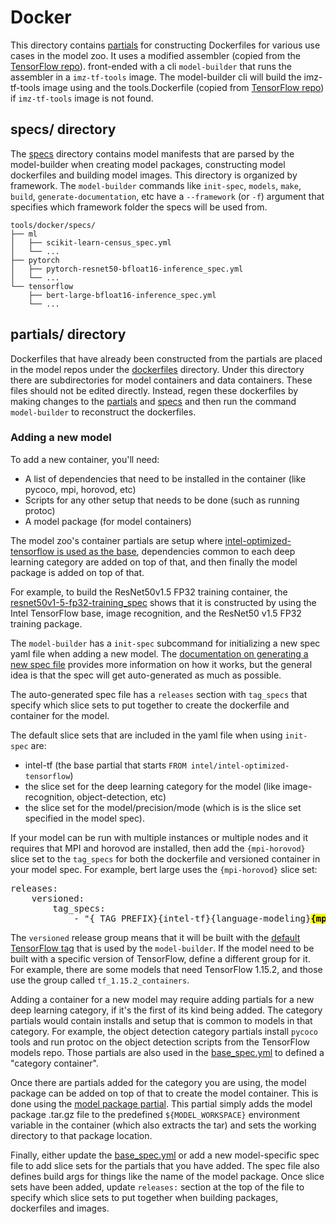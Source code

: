 # Docker

This directory contains [partials](partials) for constructing Dockerfiles for
various use cases in the model zoo. It uses a modified assembler (copied from the
[TensorFlow repo](https://github.com/tensorflow/tensorflow/tree/master/tensorflow/tools/dockerfiles)).
front-ended with a cli `model-builder` that runs the assembler in a `imz-tf-tools` image. The model-builder cli
will build the imz-tf-tools image using and the tools.Dockerfile (copied from [TensorFlow repo](https://github.com/tensorflow/tensorflow/blob/master/tensorflow/tools/dockerfiles/tools.Dockerfile)) if `imz-tf-tools` image is not found.

## specs/ directory

The [specs](specs) directory contains model manifests that are parsed by the model-builder 
when creating model packages, constructing model dockerfiles and building model images.
This directory is organized by framework. The `model-builder` commands like `init-spec`,
`models`, `make`, `build`, `generate-documentation`, etc have a `--framework` (or `-f`)
argument that specifies which framework folder the specs will be used from.

```
tools/docker/specs/
├── ml
│   ├── scikit-learn-census_spec.yml
│   └── ...
├── pytorch
│   ├── pytorch-resnet50-bfloat16-inference_spec.yml
│   └── ...
└── tensorflow
    ├── bert-large-bfloat16-inference_spec.yml
    └── ...
```

## partials/ directory 

Dockerfiles that have already been constructed from the partials are placed in the 
model repos under the [dockerfiles](dockerfiles) directory. Under this directory there
are subdirectories for model containers and data containers. These files should not be edited directly. 
Instead, regen these dockerfiles by making changes to the [partials](partials) and [specs](specs)
and then run the command `model-builder` to reconstruct the dockerfiles.

### Adding a new model

To add a new container, you'll need:
* A list of dependencies that need to be installed in the container (like pycoco, mpi, horovod, etc)
* Scripts for any other setup that needs to be done (such as running protoc)
* A model package (for model containers)

The model zoo's container partials are setup where
[intel-optimized-tensorflow is used as the base](partials/tensorflow/tensorflow-base.partial.Dockerfile),
dependencies common to each deep learning category are added on top of that, and
then finally the model package is added on top of that.

For example, to build the ResNet50v1.5 FP32 training container, the 
[resnet50v1-5-fp32-training_spec](specs/tensorflow/resnet50v1-5-fp32-training_spec.yml)
shows that it is constructed by using the Intel TensorFlow base, image recognition,
and the ResNet50 v1.5 FP32 training package.

The `model-builder` has a `init-spec` subcommand for initializing a new spec
yaml file when adding a new model. The
[documentation on generating a new spec file](/tools/README.md#generating-a-new-spec-file)
provides more information on how it works, but the general idea is that
the spec will get auto-generated as much as possible.

The auto-generated spec file has a `releases` section with `tag_specs` that specify which
slice sets to put together to create the dockerfile and container for the model.

The default slice sets that are included in the yaml file when using `init-spec` are: 
* intel-tf (the base partial that starts `FROM intel/intel-optimized-tensorflow`)
* the slice set for the deep learning category for the model (like image-recognition, object-detection, etc)
* the slice set for the model/precision/mode (which is is the slice set specified in the model spec).

If your model can be run with multiple instances or multiple nodes and it requires that
MPI and horovod are installed, then add the `{mpi-horovod}` slice set to the `tag_specs`
for both the dockerfile and versioned container in your model spec. For example, bert large
uses the `{mpi-horovod}` slice set:

<pre>
releases:
    versioned:
        tag_specs:
            - "{_TAG_PREFIX}{intel-tf}{language-modeling}<mark><b>{mpi-horovod}</b></mark>{bert-large-fp32-training}"
</pre>

The `versioned` release group means that it will be built with the
[default TensorFlow tag](tools/scripts/model-builder#L745)
that is used by the `model-builder`. If the model need to be built with
a specific version of TensorFlow, define a different group for it. For
example, there are some models that need TensorFlow 1.15.2, and those
use the group called `tf_1.15.2_containers`.

Adding a container for a new model may require adding partials for a new
deep learning category, if it's the first of its kind being added. The category
partials would contain installs and setup that is common to models in that category.
For example, the object detection category partials install `pycoco` tools and run
protoc on the object detection scripts from the TensorFlow models repo. Those
partials are also used in the [base_spec.yml](specs/tensorflow/base_spec.yml) to defined a "category
container".

Once there are partials added for the category you are using, the model
package can be added on top of that to create the model container. This is done
using the [model package partial](partials/model_package.partial.Dockerfile).
This partial simply adds the model package .tar.gz file to the predefined `${MODEL_WORKSPACE}` environment variable in the
container (which also extracts the tar) and sets the working directory to that
package location.

Finally, either update the [base_spec.yml](specs/tensorflow/base_spec.yml) or add a new model-specific
spec file to add slice sets for the partials that you have added. The spec file also defines 
build args for things like the name of the model package. Once slice sets have been added, 
update `releases:` section at the top of the file to specify which slice sets to put together 
when building packages, dockerfiles and images.
